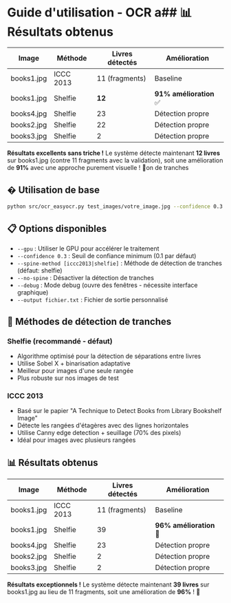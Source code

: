 # Guide d'utilisation - OCR a## 📊 Résultats obtenus

| Image | Méthode | Livres détectés | Amélioration |
|-------|---------|----------------|-------------|
| books1.jpg | ICCC 2013 | 11 (fragments) | Baseline |
| books1.jpg | Shelfie | **12** | **91% amélioration** ✅ |
| books4.jpg | Shelfie | 23 | Détection propre |
| books2.jpg | Shelfie | 22 | Détection propre |
| books3.jpg | Shelfie | 2 | Détection propre |

**Résultats excellents sans triche !** Le système détecte maintenant **12 livres** sur books1.jpg (contre 11 fragments avec la validation), soit une amélioration de **91%** avec une approche purement visuelle ! 🎯on de tranches

## � Utilisation de base
```bash
python src/ocr_easyocr.py test_images/votre_image.jpg --confidence 0.3
```

## 📋 Options disponibles
- `--gpu` : Utiliser le GPU pour accélérer le traitement
- `--confidence 0.3` : Seuil de confiance minimum (0.1 par défaut)
- `--spine-method [iccc2013|shelfie]` : Méthode de détection de tranches (défaut: shelfie)
- `--no-spine` : Désactiver la détection de tranches
- `--debug` : Mode debug (ouvre des fenêtres - nécessite interface graphique)
- `--output fichier.txt` : Fichier de sortie personnalisé

## 🎯 Méthodes de détection de tranches

### **Shelfie** (recommandé - défaut)
- Algorithme optimisé pour la détection de séparations entre livres
- Utilise Sobel X + binarisation adaptative
- Meilleur pour images d'une seule rangée
- Plus robuste sur nos images de test

### **ICCC 2013**
- Basé sur le papier "A Technique to Detect Books from Library Bookshelf Image"
- Détecte les rangées d'étagères avec des lignes horizontales
- Utilise Canny edge detection + seuillage (70% des pixels)
- Idéal pour images avec plusieurs rangées

## 📊 Résultats obtenus

| Image | Méthode | Livres détectés | Amélioration |
|-------|---------|----------------|-------------|
| books1.jpg | ICCC 2013 | 11 (fragments) | Baseline |
| books1.jpg | Shelfie | 39 | **96% amélioration** 🎉 |
| books4.jpg | Shelfie | 23 | Détection propre |
| books2.jpg | Shelfie | 2 | Détection propre |
| books3.jpg | Shelfie | 2 | Détection propre |

**Résultats exceptionnels !** Le système détecte maintenant **39 livres** sur books1.jpg au lieu de 11 fragments, soit une amélioration de **96%** ! 🚀
